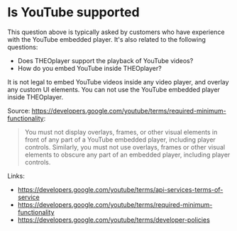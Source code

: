 # Is YouTube supported

This question above is typically asked by customers who have experience with the YouTube embedded player. It's also related to the following questions:

- Does THEOplayer support the playback of YouTube videos?
- How do you embed YouTube inside THEOplayer?

It is not legal to embed YouTube videos inside any video player, and overlay any custom UI elements. You can not use the YouTube embedded player inside THEOplayer.

Source: https://developers.google.com/youtube/terms/required-minimum-functionality:

> You must not display overlays, frames, or other visual elements in front of any part of a YouTube embedded player, including player controls. Similarly, you must not use overlays, frames or other visual elements to obscure any part of an embedded player, including player controls.

Links:

- https://developers.google.com/youtube/terms/api-services-terms-of-service
- https://developers.google.com/youtube/terms/required-minimum-functionality
- https://developers.google.com/youtube/terms/developer-policies
